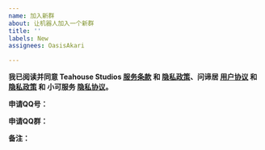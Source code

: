 ```yaml
---
name: 加入新群
about: 让机器人加入一个新群
title: ''
labels: New
assignees: OasisAkari

---
```


**我已阅读并同意 Teahouse Studios [服务条款](https://teahou.se/terms/) 和 [隐私政策](https://teahou.se/privacy)、问谛居 [用户协议](https://doc.wd-ljt.com/policy/user/) 和 [隐私政策](https://doc.wd-ljt.com/policy/privacy/) 和 小可服务 [隐私协议](/policy/privacy/)。**

**申请QQ号：**<!--您的QQ号，您必须为本群的群主或管理员才能申请让机器人加群。-->

**申请QQ群：**<!-- 您想要让机器人加入的群的群号。-->

<!-- 请先添加当前机器人的账号2314163511为好友，然后发送群聊邀请至机器人再提交issue，这样可以避免受到入群问题等门槛的操作影响。-->
**备注：**<!-- 可不填。 -->
